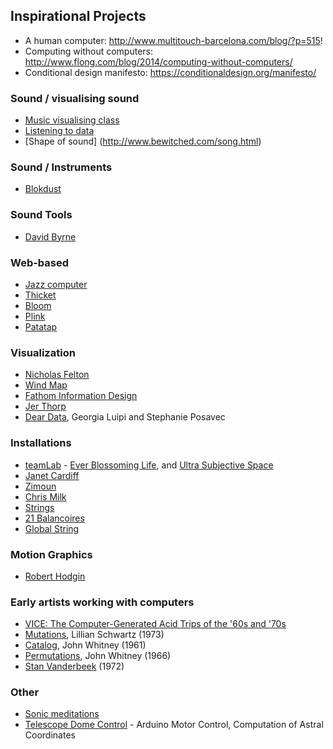 ## Inspirational Projects

  * A human computer: http://www.multitouch-barcelona.com/blog/?p=515!
  * Computing without computers: http://www.flong.com/blog/2014/computing-without-computers/
  * Conditional design manifesto: https://conditionaldesign.org/manifesto/

### Sound / visualising sound
* [Music visualising class](https://github.com/therewasaguy/p5-music-viz)
* [Listening to data](http://blog.chartbeat.com/2013/10/09/listening-to-the-data/)
* [Shape of sound] (http://www.bewitched.com/song.html)

### Sound / Instruments
* [Blokdust](https://www.blokdust.com)

### Sound Tools
* [David Byrne](https://www.youtube.com/watch?v=Gea9SYUdJeY)

### Web-based
* [Jazz computer](http://jazz.computer/)
* [Thicket](https://www.youtube.com/watch?v=zUw79YA71pg)
* [Bloom](https://www.youtube.com/watch?v=2tZ7eWqHsdg)
* [Plink](https://www.youtube.com/watch?v=CvKHIVFI2w8)
* [Patatap](http://www.patatap.com/)

### Visualization
* [Nicholas Felton](http://feltron.com/)
* [Wind Map](http://hint.fm/wind/)
* [Fathom Information Design](http://fathom.info/)
* [Jer Thorp](http://blog.blprnt.com/)
* [Dear Data](http://www.dear-data.com/), Georgia Luipi and Stephanie Posavec

### Installations
* [teamLab](http://www.team-lab.net/all) - [Ever Blossoming Life](http://www.team-lab.net/en/latest/exhibition/nagoyagallery2015.html), and [Ultra Subjective Space](http://ultrasubjectivespace.com/)
* [Janet Cardiff](https://www.youtube.com/watch?v=OxIeulpigws)
* [Zimoun](https://vimeo.com/7235817)
* [Chris Milk](https://www.youtube.com/watch?v=_2kZdl8hs_s)
* [Strings](https://vimeo.com/84474194)
* [21 Balancoires](https://vimeo.com/40980676)
* [Global String](https://vimeo.com/46800992)

### Motion Graphics
* [Robert Hodgin](http://flight404.com/)


### Early artists working with computers
* [VICE: The Computer-Generated Acid Trips of the '60s and '70s](http://motherboard.vice.com/blog/the-early-years-of-computer-generated-acid-trips)
* [Mutations](https://www.youtube.com/watch?v=nKGrz4AMbqk), Lillian Schwartz (1973)
* [Catalog](https://www.youtube.com/watch?v=TbV7loKp69s&feature=relmfu), John Whitney (1961)
* [Permutations](https://www.youtube.com/watch?v=BzB31mD4NmA), John Whitney (1966)
* [Stan Vanderbeek](https://www.youtube.com/watch?v=VTrKWJe6CS4) (1972)

### Other
* [Sonic meditations](https://www.newyorker.com/culture/culture-desk/listening-as-activism-the-sonic-meditations-of-pauline-oliveros)
* [Telescope Dome Control](http://astro.neutral.org/arduino/how-to-write-arduino-telescope-goto-mount-controller.shtml) - Arduino Motor Control, Computation of Astral Coordinates
